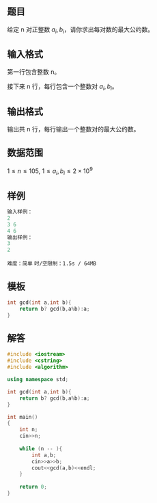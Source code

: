 ## 题目
给定 n 对正整数 $a_i,b_i$，请你求出每对数的最大公约数。

## 输入格式
第一行包含整数 n。

接下来 n 行，每行包含一个整数对 $a_i,b_i$。

## 输出格式
输出共 n 行，每行输出一个整数对的最大公约数。

## 数据范围
$1≤n≤105,$
$1≤a_i,b_i≤2×10^9$

## 样例
```c++
输入样例：
2
3 6
4 6
输出样例：
3
2
```
`难度：简单`
`时/空限制：1.5s / 64MB`

## 模板
```c++
int gcd(int a,int b){
    return b? gcd(b,a%b):a;
}
```

## 解答
```c++
#include <iostream>
#include <cstring>
#include <algorithm>

using namespace std;

int gcd(int a,int b){
    return b? gcd(b,a%b):a;
}

int main()
{
    int n;
    cin>>n;
    
    while (n -- ){
        int a,b;
        cin>>a>>b;
        cout<<gcd(a,b)<<endl;
    }
    
    return 0;
}
```